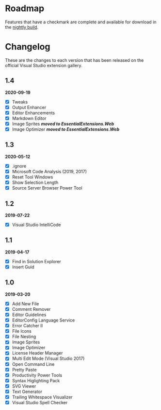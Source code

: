 ﻿# Roadmap

Features that have a checkmark are complete and available for
download in the
[nightly build](http://vsixgallery.com/extension/B485A30F-B8A4-4508-B2B3-D96D529171DD/).

# Changelog
These are the changes to each version that has been released
on the official Visual Studio extension gallery.

## 1.4
**2020-09-19**
- [x] Tweaks
- [x] Output Enhancer
- [x] Editor Enhancements
- [x] Markdown Editor
- [x] Image Sprites ***moved to EssentialExtensions.Web***
- [x] Image Optimizer ***moved to EssentialExtensions.Web***

## 1.3
**2020-05-12**
- [x] .ignore
- [x] Microsoft Code Analysis (2019, 2017)
- [x] Reset Tool Windows
- [x] Show Selection Length
- [x] Source Server Browser Power Tool

## 1.2
**2019-07-22**
- [x] Visual Studio IntelliCode

## 1.1
**2019-04-17**
- [x] Find in Solution Explorer
- [x] Insert Guid

## 1.0
**2019-03-20**
- [x] Add New File
- [x] Comment Remover
- [x] Editor Guidelines
- [x] EditorConfig Language Service
- [x] Error Catcher II
- [x] File Icons
- [x] File Nesting
- [x] Image Sprites
- [x] Image Optimizer
- [x] License Header Manager
- [x] Multi Edit Mode (Visual Studio 2017)
- [x] Open Command Line
- [x] Pretty Paste
- [x] Productivity Power Tools
- [x] Syntax Higlighting Pack
- [x] SVG Viewer
- [x] Text Generator
- [x] Trailing Whitespace Visualizer
- [x] Visual Studio Spell Checker
